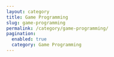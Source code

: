```yaml
---
layout: category
title: Game Programming
slug: game-programming
permalink: /category/game-programming/
pagination:
  enabled: true
  category: Game Programming
---
```

